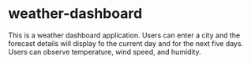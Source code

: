# weather-dashboard

This is a weather dashboard application. Users can enter a city and the forecast details will display fo the current day and for the next five days. Users can observe temperature, wind speed, and humidity. 